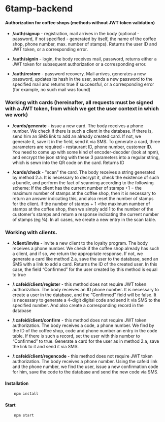 # 6tamp-backend

#### Authorization for coffee shops (methods without JWT token validation)
- **/auth/signup** - registration, mail arrives in the body (optional - password, if not specified - generated by itself, the name of the coffee shop, phone number, max. number of stamps). Returns the user ID and JWT token, or a corresponding error.

- **/auth/signin** - login, the body receives mail, password, returns either a JWT token for subsequent authorization or a corresponding error.

- **/auth/restore** - password recovery. Mail arrives, generates a new password, updates its hash in the user, sends a new password to the specified mail and returns true if successful, or a corresponding error (for example, no such mail was found)

### Working with cards (hereinafter, all requests must be signed with a JWT token, from which we get the user context in which we work)

- **/cards/generate** - issue a new card. The body receives a phone number. We check if there is such a client in the database. If there is, send him an SMS link to add an already created card. If not, we generate it, save it in the field, send it via SMS. To generate a card, three parameters are required - restaurant ID, phone number, customer ID. You need to come up with some kind of encoder-decoder (look at npm), and encrypt the json string with these 3 parameters into a regular string, which is sewn into the QR code on the card. Returns ID

- **/cards/check** - "scan" the card. The body receives a string generated by method 2.a. It is necessary to decrypt it, check the existence of such a bundle, and perform the fact of scanning according to the following scheme: If the client has the current number of stamps +1 = the maximum number of stamps at the coffee shop, then it is necessary to return an answer indicating this, and also reset the number of stamps for the client. If the number of stamps + 1 <the maximum number of stamps at the coffee shop, then we simply add 1 to the number of the customer's stamps and return a response indicating the current number of stamps (eg ⅚). In all cases, we create a new entry in the scan table.

### Working with clients.

- **/client/invite** - invite a new client to the loyalty program. The body receives a phone number. We check if the coffee shop already has such a client, and if so, we return the appropriate response. If not, we generate a card like method 2.a, save the user to the database, send an SMS with a link to add a card. Returns the ID of the created user. In this case, the field “Confirmed” for the user created by this method is equal to true

- **/:cafeid/client/register** - this method does not require JWT token authorization. The body receives an ID phone number. It is necessary to create a user in the database, and the “Confirmed” field will be false. It is necessary to generate a 4-digit digital code and send it via SMS to the specified number. And also create a corresponding record in the database

- **/:cafeid/client/confirm** - this method does not require JWT token authorization. The body receives a code, a phone number. We find by the ID of the coffee shop, code and phone number an entry in the code table. If there is such a record, set the user with this number to “Confirmed” to true. Generate a card for the user as in method 2.a, save the link to it and send it via SMS.

- **/:cafeid/client/regencode** - this method does not require JWT token authorization. The body receives a phone number. Using the cafeid link and the phone number, we find the user, issue a new confirmation code for him, save the code to the database and send the new code via SMS. 

#### Installation
```Bash
    npm install
```    
#### Start
```Javascript
    npm start
```
